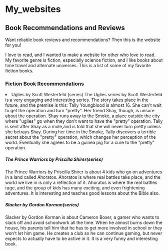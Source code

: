 # My_websites
<!DOCTYPE html> 
<html>
  <h2>Book Recommendations and Reviews</h2>
  </head>
<p>Want reliable book reviews and recommendations? Then this is the website for you!</p>
<body> I love to read, and I wanted to make a website for other who love to read. My favorite genre is fiction, especially science fiction, and I like books about time travel and alternate universes. This is a list of some of my favorite fiction books.</li>

<h3>Fiction Book Recommendations</h3>
<li>Uglies by Scott Westerfeld (series)
The Uglies series by Scott Westerfeld is a very engaging and interesting series. The story takes place in the future, and the premise is this: Tally Youngblood is almost 16. She can't wait to get the operation and turn "pretty". Her friend Shay, though, is unsure about the operation. Shay runs away to the Smoke, a place outside the city where "uglies" go when they don't want to have the "pretty" operation. Tally is sent after Shay as a mole,and is told that she will never turn pretty unless she betrays Shay. During her time in the Smoke, Tally discovers a terrible secret about the "pretty" operation, which changes her perception of the world. Eventually she agrees to be a guinea pig for a cure to the "pretty" operation.

<h5> The Prince Warriors by Priscilla Shirer(series)</h5>
<p> The Prince Warriors by Priscilla Shirer is about 4 kids who go on adventures in a land called Ahoratos. Ahoratos is where real battles take place, and the world we live in is only a reflection of it. Ahoratos is where the real battles rage, and the group of kids has many exciting, and even frightening adventures. It is interesting and teaches good lessons about the Bible also.

<h5>Slacker by Gordon Korman(series)</h5>
<p> Slacker by Gordon Korman is about Cameron Boxer, a gamer who wants to slack off and avoid schoolwork all the time. When he almost burns down the house, his parents tell him that he has to get more involved in school or they won't let him game. He creates a club so he can continue gaming, but never expects to actually have to be active in it. It is a very funny and interesting book.

